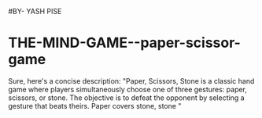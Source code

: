 #BY- YASH PISE 
# THE-MIND-GAME--paper-scissor-game
Sure, here's a concise description:  "Paper, Scissors, Stone is a classic hand game where players simultaneously choose one of three gestures: paper, scissors, or stone. The objective is to defeat the opponent by selecting a gesture that beats theirs. Paper covers stone, stone  "
